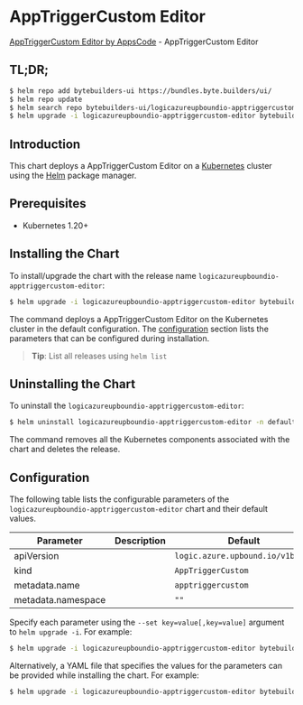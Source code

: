 # AppTriggerCustom Editor

[AppTriggerCustom Editor by AppsCode](https://byte.builders) - AppTriggerCustom Editor

## TL;DR;

```bash
$ helm repo add bytebuilders-ui https://bundles.byte.builders/ui/
$ helm repo update
$ helm search repo bytebuilders-ui/logicazureupboundio-apptriggercustom-editor --version=v0.4.18
$ helm upgrade -i logicazureupboundio-apptriggercustom-editor bytebuilders-ui/logicazureupboundio-apptriggercustom-editor -n default --create-namespace --version=v0.4.18
```

## Introduction

This chart deploys a AppTriggerCustom Editor on a [Kubernetes](http://kubernetes.io) cluster using the [Helm](https://helm.sh) package manager.

## Prerequisites

- Kubernetes 1.20+

## Installing the Chart

To install/upgrade the chart with the release name `logicazureupboundio-apptriggercustom-editor`:

```bash
$ helm upgrade -i logicazureupboundio-apptriggercustom-editor bytebuilders-ui/logicazureupboundio-apptriggercustom-editor -n default --create-namespace --version=v0.4.18
```

The command deploys a AppTriggerCustom Editor on the Kubernetes cluster in the default configuration. The [configuration](#configuration) section lists the parameters that can be configured during installation.

> **Tip**: List all releases using `helm list`

## Uninstalling the Chart

To uninstall the `logicazureupboundio-apptriggercustom-editor`:

```bash
$ helm uninstall logicazureupboundio-apptriggercustom-editor -n default
```

The command removes all the Kubernetes components associated with the chart and deletes the release.

## Configuration

The following table lists the configurable parameters of the `logicazureupboundio-apptriggercustom-editor` chart and their default values.

|     Parameter      | Description |                   Default                   |
|--------------------|-------------|---------------------------------------------|
| apiVersion         |             | <code>logic.azure.upbound.io/v1beta1</code> |
| kind               |             | <code>AppTriggerCustom</code>               |
| metadata.name      |             | <code>apptriggercustom</code>               |
| metadata.namespace |             | <code>""</code>                             |


Specify each parameter using the `--set key=value[,key=value]` argument to `helm upgrade -i`. For example:

```bash
$ helm upgrade -i logicazureupboundio-apptriggercustom-editor bytebuilders-ui/logicazureupboundio-apptriggercustom-editor -n default --create-namespace --version=v0.4.18 --set apiVersion=logic.azure.upbound.io/v1beta1
```

Alternatively, a YAML file that specifies the values for the parameters can be provided while
installing the chart. For example:

```bash
$ helm upgrade -i logicazureupboundio-apptriggercustom-editor bytebuilders-ui/logicazureupboundio-apptriggercustom-editor -n default --create-namespace --version=v0.4.18 --values values.yaml
```
